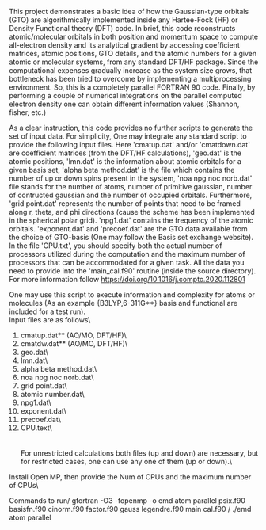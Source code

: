 This project demonstrates a basic idea of how the Gaussian-type orbitals (GTO) are algorithmically implemented inside any Hartee-Fock (HF) or Density Functional theory (DFT) code. In brief, this code reconstructs atomic/molecular orbitals in both position and momentum space to compute all-electron density and its analytical gradient by accessing coefficient matrices, atomic positions, GTO details, and the atomic numbers for a given atomic or molecular systems, from any standard DFT/HF package. Since the computational expenses gradually increase as the system size grows, that bottleneck has been tried to overcome by implementing a multiprocessing environment. So, this is a completely parallel FORTRAN 90 code. Finally, by performing a couple of numerical integrations on the parallel computed electron density one can obtain different information values (Shannon, fisher, etc.)     

As a clear instruction, this code provides no further scripts to generate the set of input data. For simplicity, One may integrate any standard script to provide the following input files. Here 'cmatup.dat' and/or 'cmatdown.dat' are coefficient matrices (from the DFT/HF calculations), 'geo.dat' is the atomic positions, 'lmn.dat' is the information about atomic orbitals for a given basis set, 'alpha beta method.dat' is the file which contains the number of up or down spins present in the system, 'noa npg noc norb.dat' file stands for the number of atoms, number of primitive gaussian, number of contructed gaussian and the number of occupied orbitals. Furthermore, 'grid point.dat' represents the number of points that need to be framed along r, theta, and phi directions (cause the scheme has been implemented in the spherical polar grid). 'npg1.dat' contains the frequency of the atomic orbitals.  'exponent.dat' and 'precoef.dat' are the GTO data available from the choice of GTO-basis (One may follow the Basis set exchange website). In the file 'CPU.txt', you should specify both the actual number of processors utilized during the computation and the maximum number of processors that can be accommodated for a given task. All the data you need to provide into the 'main_cal.f90' routine (inside the source directory). For more information follow https://doi.org/10.1016/j.comptc.2020.112801                    
 


One may use this script to execute information and complexity for atoms or molecules (As an example {B3LYP,6-311G**} basis and functional are included for a test run).\
Input files are as follows\  

1) cmatup.dat** (AO/MO, DFT/HF)\
2) cmatdw.dat** (AO/MO, DFT/HF)\
3) geo.dat\
4) lmn.dat\
5) alpha beta method.dat\
6) noa npg noc norb.dat\
7) grid point.dat\
8) atomic number.dat\
9) npg1.dat\
10) exponent.dat\
11) precoef.dat\
12) CPU.text\ 
\
\
\
For unrestricted calculations both files (up and down) are necessary, but for restricted cases, one can use any one of them (up or down).\  
 
Install Open MP, then provide the Num of CPUs and the maximum number of CPUs\ 

Commands to run/
gfortran -O3 -fopenmp -o emd atom parallel psix.f90 basisfn.f90 cinorm.f90 factor.f90 gauss legendre.f90 main cal.f90 / 
./emd atom parallel



 




























 





